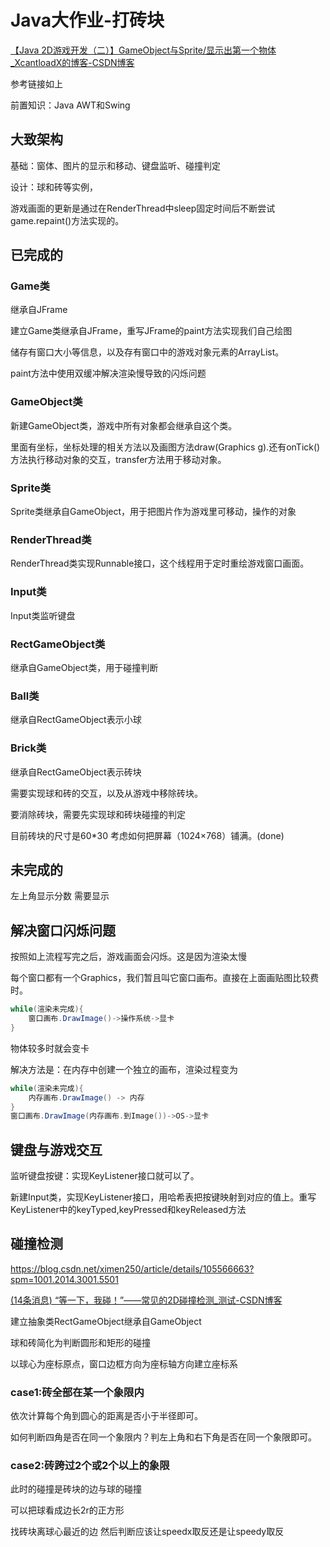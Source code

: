 # Java大作业-打砖块

[【Java 2D游戏开发（二）】GameObject与Sprite/显示出第一个物体_XcantloadX的博客-CSDN博客](https://blog.csdn.net/XcantloadX/article/details/87903319)

参考链接如上

前置知识：Java AWT和Swing

## 大致架构

基础：窗体、图片的显示和移动、键盘监听、碰撞判定

设计：球和砖等实例，

游戏画面的更新是通过在RenderThread中sleep固定时间后不断尝试game.repaint()方法实现的。

## 已完成的

### Game类

继承自JFrame

建立Game类继承自JFrame，重写JFrame的paint方法实现我们自己绘图

储存有窗口大小等信息，以及存有窗口中的游戏对象元素的ArrayList。

paint方法中使用双缓冲解决渲染慢导致的闪烁问题

### GameObject类

新建GameObject类，游戏中所有对象都会继承自这个类。

里面有坐标，坐标处理的相关方法以及画图方法draw(Graphics g).还有onTick()方法执行移动对象的交互，transfer方法用于移动对象。

### Sprite类

Sprite类继承自GameObject，用于把图片作为游戏里可移动，操作的对象

### RenderThread类

RenderThread类实现Runnable接口，这个线程用于定时重绘游戏窗口画面。

### Input类

Input类监听键盘

### RectGameObject类

继承自GameObject类，用于碰撞判断

### Ball类

继承自RectGameObject表示小球

### Brick类

继承自RectGameObject表示砖块

需要实现球和砖的交互，以及从游戏中移除砖块。

要消除砖块，需要先实现球和砖块碰撞的判定

目前砖块的尺寸是60*30 考虑如何把屏幕（1024$\times$768）铺满。(done)

## 未完成的

左上角显示分数 需要显示

## 解决窗口闪烁问题

按照如上流程写完之后，游戏画面会闪烁。这是因为渲染太慢

每个窗口都有一个Graphics，我们暂且叫它窗口画布。直接在上面画贴图比较费时。

```java
while(渲染未完成){
	窗口画布.DrawImage()->操作系统->显卡	
}
```

物体较多时就会变卡

解决方法是：在内存中创建一个独立的画布，渲染过程变为

```java
while(渲染未完成){
	内存画布.DrawImage() -> 内存
}
窗口画布.DrawImage(内存画布.到Image())->OS->显卡
```

## 键盘与游戏交互

监听键盘按键：实现KeyListener接口就可以了。

新建Input类，实现KeyListener接口，用哈希表把按键映射到对应的值上。重写KeyListener中的keyTyped,keyPressed和keyReleased方法





## 碰撞检测

https://blog.csdn.net/ximen250/article/details/105566663?spm=1001.2014.3001.5501

[(14条消息) “等一下，我碰！”——常见的2D碰撞检测_测试-CSDN博客](https://blog.csdn.net/cpongo3/article/details/90259127)

建立抽象类RectGameObject继承自GameObject

球和砖简化为判断圆形和矩形的碰撞

以球心为座标原点，窗口边框方向为座标轴方向建立座标系

### case1:砖全部在某一个象限内

依次计算每个角到圆心的距离是否小于半径即可。

如何判断四角是否在同一个象限内？判左上角和右下角是否在同一个象限即可。

### case2:砖跨过2个或2个以上的象限

此时的碰撞是砖块的边与球的碰撞

可以把球看成边长2r的正方形

找砖块离球心最近的边 然后判断应该让speedx取反还是让speedy取反







